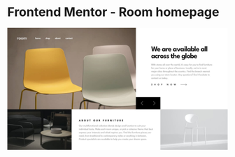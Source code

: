 # Frontend Mentor - Room homepage

![Design preview for the Room homepage coding challenge](./design/desktop-design-slide-2.jpg)
